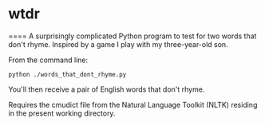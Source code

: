 # wtdr
====
A surprisingly complicated Python program to test for two words that
don't rhyme.  Inspired by a game I play with my three-year-old son.

From the command line:

`python ./words_that_dont_rhyme.py`

You'll then receive a pair of English words that don't rhyme.

Requires the cmudict file from the Natural Language Toolkit (NLTK)
residing in the present working directory.
